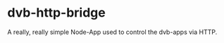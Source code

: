 dvb-http-bridge
===============

A really, really simple Node-App used to control the dvb-apps via HTTP.
